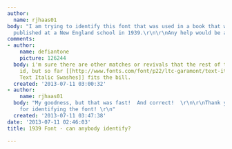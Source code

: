 ```yaml
---
author:
  name: rjhaas01
body: "I am trying to identify this font that was used in a book that was privately
  published at a New England school in 1939.\r\n\r\nAny help would be appreciated!\r\n\r\nThanks!"
comments:
- author:
    name: defiantone
    picture: 126244
  body: i'm sure there are other matches or revivals that the rest of the reg's can
    id, but so far [[http://www.fonts.com/font/p22/ltc-garamont/text-italic-swashes|Garamont
    Text Italic Swashes]] fits the bill.
  created: '2013-07-11 03:00:32'
- author:
    name: rjhaas01
  body: "My goodness, but that was fast!  And correct!  \r\n\r\nThank you very much
    for identifying the font! \r\n"
  created: '2013-07-11 03:47:38'
date: '2013-07-11 02:46:03'
title: 1939 Font - can anybody identify?

---
```

